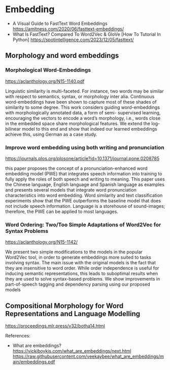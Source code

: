 # Embedding

* A Visual Guide to FastText Word Embeddings  https://amitness.com/2020/06/fasttext-embeddings/
* What Is FastText? Compared To Word2Vec & GloVe [How To Tutorial In Python] https://spotintelligence.com/2023/12/05/fasttext/


## Morphology and word embeddings

### Morphological Word-Embeddings 

https://aclanthology.org/N15-1140.pdf 

Linguistic similarity is multi-faceted. For instance, two words may be similar with respect to semantics, syntax, or morphology inter alia. Continuous word-embeddings have been shown to capture most of these shades of similarity to some degree. This work considers guiding word-embeddings with morphologically annotated data, a form of semi-
supervised learning, encouraging the vectors to encode a word’s morphology, i.e., words close in the embedded space share morphological features. We extend the log-bilinear model to this end and show that indeed our learned embeddings achieve this, using German as a case study.

### Improve word embedding using both writing and pronunciation

https://journals.plos.org/plosone/article?id=10.1371/journal.pone.0208785

 this paper proposes the concept of a pronunciation-enhanced word embedding model (PWE) that integrates speech information into training to fully apply the roles of both speech and writing to meaning. This paper uses the Chinese language, English language and Spanish language as examples and presents several models that integrate word pronunciation characteristics into word embedding. Word similarity and text classification experiments show that the PWE outperforms the baseline model that does not include speech information. Language is a storehouse of sound-images; therefore, the PWE can be applied to most languages.


### Word Ordering: Two/Too Simple Adaptations of Word2Vec for Syntax Problems

https://aclanthology.org/N15-1142/

We present two simple modifications to the
models in the popular Word2Vec tool, in order to generate embeddings more suited to tasks involving syntax. The main issue with
the original models is the fact that they are
insensitive to word order. While order independence is useful for inducing semantic representations, this leads to suboptimal results when they are used to solve syntax-based
problems. We show improvements in part-of-speech tagging and dependency parsing using our proposed models


## Compositional Morphology for Word Representations and Language Modelling 

https://proceedings.mlr.press/v32/botha14.html

References:

* What are embeddings? https://vickiboykis.com/what_are_embeddings/next.html https://raw.githubusercontent.com/veekaybee/what_are_embeddings/main/embeddings.pdf